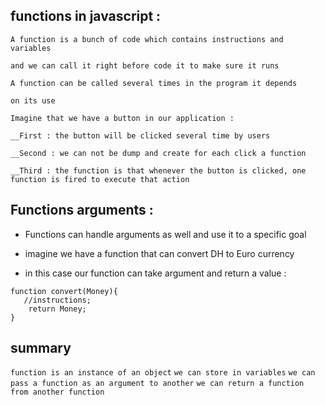 ## functions in javascript :

``` 
A function is a bunch of code which contains instructions and variables

and we can call it right before code it to make sure it runs 

A function can be called several times in the program it depends 

on its use 

Imagine that we have a button in our application : 

__First : the button will be clicked several time by users

__Second : we can not be dump and create for each click a function 

__Third : the function is that whenever the button is clicked, one function is fired to execute that action 
```

## Functions arguments : 

* Functions can handle arguments as well and use it to a specific goal

* imagine we have a function that can convert DH to Euro currency

* in this case our function can take argument and return a value : 
```
function convert(Money){
   //instructions;
    return Money;
}
```

## summary 

`function is an instance of an object`
`we can store in variables`
`we can pass a function as an argument to another`
`we can return a function from another function`



